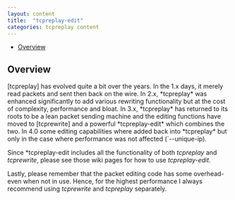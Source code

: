 ```yaml
---
layout: content
title:  "tcpreplay-edit"
categories: tcpreplay content
---
```


- [Overview](#overview)

<h2><a name="overview"></a>Overview</h2>
[tcpreplay] has evolved quite a bit over the years. In the 1.x days, it merely read packets and 
sent then back on the wire. In 2.x, *tcpreplay* was enhanced significantly to add various 
rewriting functionality but at the cost of complexity, performance and bloat. 
In 3.x, *tcpreplay* has returned to its roots to be a lean packet sending machine and
the editing functions have moved to [tcprewrite] and a powerful *tcpreplay-edit* which
combines the two. In 4.0 some editing capabilities where added back into *tcpreplay* but only
in the case where performance was not affected (`--unique-ip).

Since *tcpreplay-edit includes all the functionality of both *tcpreplay* and *tcprewrite*,
please see those wiki pages for how to use *tcpreplay-edit*.

Lastly, please remember that the packet editing code has some overhead- even when not in use.
Hence, for the highest performance I always recommend using *tcprewrite* and *tcpreplay*
separately.

[tcprewrite]:          tcprewrite.html
[tcpreplay]:           tcpreplay.html
[tcpprep]:             tcpprep.html
